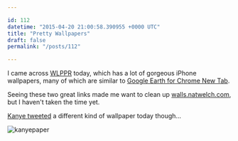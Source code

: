 ```yaml
---

id: 112
datetime: "2015-04-20 21:00:58.390955 +0000 UTC"
title: "Pretty Wallpapers"
draft: false
permalink: "/posts/112"

---
```


I came across [WLPPR](http://wlppr.co/) today, which has a lot of gorgeous iPhone wallpapers, many of which are similar to [Google Earth for Chrome New Tab](https://chrome.google.com/webstore/detail/earth-view-from-google-ma/bhloflhklmhfpedakmangadcdofhnnoh?hl=en).

Seeing these two great links made me want to clean up [walls.natwelch.com](http://walls.natwelch.com/), but I haven't taken the time yet.

[Kanye tweeted](https://twitter.com/kanyewest/status/590216488277016576) a different kind of wallpaper today though...

![kanyepaper](https://s3.amazonaws.com/f.cl.ly/items/0Q2J3d3S0y2P1g2x1i0t/CDDexK0VAAAWzJ0.jpg)
